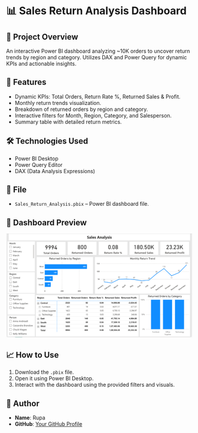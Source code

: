 # 📊 Sales Return Analysis Dashboard

## 📝 Project Overview

An interactive Power BI dashboard analyzing ~10K orders to uncover return trends by region and category. Utilizes DAX and Power Query for dynamic KPIs and actionable insights.

## 🚀 Features

- Dynamic KPIs: Total Orders, Return Rate %, Returned Sales & Profit.
- Monthly return trends visualization.
- Breakdown of returned orders by region and category.
- Interactive filters for Month, Region, Category, and Salesperson.
- Summary table with detailed return metrics.

## 🛠️ Technologies Used

- Power BI Desktop
- Power Query Editor
- DAX (Data Analysis Expressions)

## 📂 File

- `Sales_Return_Analysis.pbix` – Power BI dashboard file.

## 📸 Dashboard Preview

![Dashboard Preview](dashboard_preview.PNG)

## 📈 How to Use

1. Download the `.pbix` file.
2. Open it using Power BI Desktop.
3. Interact with the dashboard using the provided filters and visuals.

## 👤 Author

- **Name**: Rupa
- **GitHub**: [Your GitHub Profile](https://github.com/yourusername)
